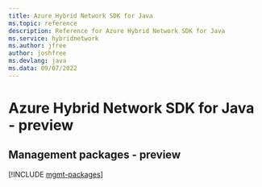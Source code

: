 ```yaml
---
title: Azure Hybrid Network SDK for Java
ms.topic: reference
description: Reference for Azure Hybrid Network SDK for Java
ms.service: hybridnetwork
ms.author: jfree
author: joshfree
ms.devlang: java
ms.data: 09/07/2022
---
```

# Azure Hybrid Network SDK for Java - preview

## Management packages - preview
[!INCLUDE [mgmt-packages](hybrid-network-mgmt-index.md)]